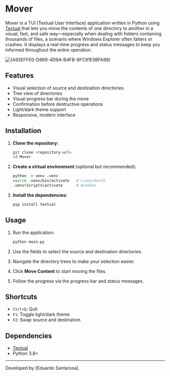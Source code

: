 # Mover

Mover is a TUI (Textual User Interface) application written in Python using [Textual](https://www.textualize.io/) that lets you move the contents of one directory to another in a visual, fast, and safe way—especially when dealing with folders containing thousands of files, a scenario where Windows Explorer often falters or crashes. It displays a real-time progress and status messages to keep you informed throughout the entire operation.

![{A93EFFE0-D869-4D9A-B4FB-6FC91E5BFA88}](https://github.com/user-attachments/assets/9ed65c86-042d-4136-be18-5e7cceaa1522)

## Features

* Visual selection of source and destination directories
* Tree view of directories
* Visual progress bar during the move
* Confirmation before destructive operations
* Light/dark theme support
* Responsive, modern interface

## Installation

1. **Clone the repository:**

   ```bash
   git clone <repository-url>
   cd Mover
   ```
2. **Create a virtual environment** (optional but recommended):

   ```bash
   python -m venv .venv
   source .venv/bin/activate   # Linux/macOS
   .venv\Scripts\activate      # Windows
   ```
3. **Install the dependencies:**

   ```bash
   pip install textual
   ```

## Usage

1. Run the application:

   ```bash
   python main.py
   ```
2. Use the fields to select the source and destination directories.
3. Navigate the directory trees to make your selection easier.
4. Click **Move Content** to start moving the files.
5. Follow the progress via the progress bar and status messages.

## Shortcuts

* `Ctrl+Q`: Quit
* `F1`: Toggle light/dark theme
* `F2`: Swap source and destination

## Dependencies

* [Textual](https://github.com/Textualize/textual)
* Python 3.8+

---

Developed by [Eduardo Santarosa].
